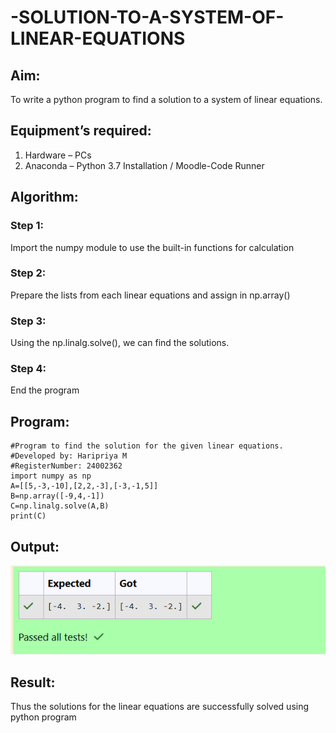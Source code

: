 # -SOLUTION-TO-A-SYSTEM-OF-LINEAR-EQUATIONS
## Aim:
To write a python program to find a solution to a system of linear equations.
## Equipment’s required:
1. 	Hardware – PCs
2. 	Anaconda – Python 3.7 Installation / Moodle-Code Runner
## Algorithm:
### Step 1: 
Import the numpy module to use the built-in functions for calculation
### Step 2: 
Prepare the lists from each linear equations and assign in np.array()
### Step 3: 
Using the np.linalg.solve(), we can find the solutions.
### Step 4: 
End the program
## Program:
    #Program to find the solution for the given linear equations.
    #Developed by: Haripriya M
    #RegisterNumber: 24002362
    import numpy as np
    A=[[5,-3,-10],[2,2,-3],[-3,-1,5]]
    B=np.array([-9,4,-1])
    C=np.linalg.solve(A,B)
    print(C)

## Output:
![alt text](<Screenshot 2024-12-06 103808.png>)
## Result: 
Thus the solutions for the linear equations are successfully solved using python program

